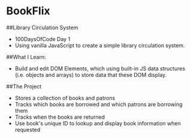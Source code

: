 # BookFlix
##Library Circulation System
- 100DaysOfCode Day 1
- Using vanilla JavaScript to create a simple library circulation system.

##What I Learn:
- Build and edit DOM Elements, which using built-in JS data structures (i.e. objects and arrays) to store data that these DOM display.

##The Project
- Stores a collection of books and patrons
- Tracks which books are borrowed and which patrons are borrowing them
- Tracks when the books are returned
- Use book's unique ID to lookup and display book information when requested

